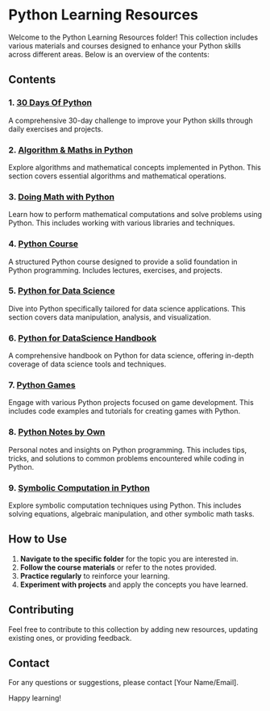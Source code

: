 # Python Learning Resources

Welcome to the Python Learning Resources folder! This collection includes various materials and courses designed to enhance your Python skills across different areas. Below is an overview of the contents:

## Contents

### 1. [30 Days Of Python](./30_Days_Of_Python)
A comprehensive 30-day challenge to improve your Python skills through daily exercises and projects.

### 2. [Algorithm & Maths in Python](./Algorithm_And_Maths_in_Python)
Explore algorithms and mathematical concepts implemented in Python. This section covers essential algorithms and mathematical operations.

### 3. [Doing Math with Python](./Doing_Math_with_Python)
Learn how to perform mathematical computations and solve problems using Python. This includes working with various libraries and techniques.

### 4. [Python Course](./Python_Course)
A structured Python course designed to provide a solid foundation in Python programming. Includes lectures, exercises, and projects.

### 5. [Python for Data Science](./Python_for_Data_Science)
Dive into Python specifically tailored for data science applications. This section covers data manipulation, analysis, and visualization.

### 6. [Python for DataScience Handbook](./Python_for_DataScience_Handbook)
A comprehensive handbook on Python for data science, offering in-depth coverage of data science tools and techniques.

### 7. [Python Games](./Python_Games)
Engage with various Python projects focused on game development. This includes code examples and tutorials for creating games with Python.

### 8. [Python Notes by Own](./Python_Notes_by_Own)
Personal notes and insights on Python programming. This includes tips, tricks, and solutions to common problems encountered while coding in Python.

### 9. [Symbolic Computation in Python](./Symbolic_Computation_in_Python)
Explore symbolic computation techniques using Python. This includes solving equations, algebraic manipulation, and other symbolic math tasks.

## How to Use

1. **Navigate to the specific folder** for the topic you are interested in.
2. **Follow the course materials** or refer to the notes provided.
3. **Practice regularly** to reinforce your learning.
4. **Experiment with projects** and apply the concepts you have learned.

## Contributing

Feel free to contribute to this collection by adding new resources, updating existing ones, or providing feedback. 

## Contact

For any questions or suggestions, please contact [Your Name/Email].

Happy learning!